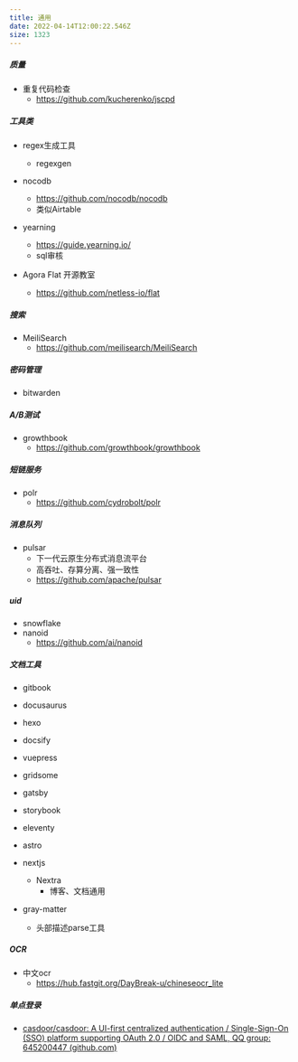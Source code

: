 ```yaml
---
title: 通用
date: 2022-04-14T12:00:22.546Z
size: 1323
---
```

##### 质量

- 重复代码检查
  - https://github.com/kucherenko/jscpd



##### 工具类

- regex生成工具
  - regexgen
- nocodb

  - https://github.com/nocodb/nocodb
  - 类似Airtable
- yearning

  - https://guide.yearning.io/
  - sql审核
- Agora Flat 开源教室

  - https://github.com/netless-io/flat



##### 搜索

- MeiliSearch
  - https://github.com/meilisearch/MeiliSearch



##### 密码管理

- bitwarden



##### A/B测试

- growthbook
  - https://github.com/growthbook/growthbook



##### 短链服务

- polr
  - https://github.com/cydrobolt/polr



##### 消息队列

- pulsar
  - 下一代云原生分布式消息流平台
  - 高吞吐、存算分离、强一致性
  - https://github.com/apache/pulsar



##### uid

- snowflake
- nanoid
  - https://github.com/ai/nanoid



##### 文档工具

- gitbook
- docusaurus
- hexo
- docsify
- vuepress
- gridsome
- gatsby
- storybook
- eleventy
- astro
- nextjs
  - Nextra
    - 博客、文档通用

- gray-matter
  - 头部描述parse工具




##### OCR

- 中文ocr
  - https://hub.fastgit.org/DayBreak-u/chineseocr_lite



##### 单点登录

- [casdoor/casdoor: A UI-first centralized authentication / Single-Sign-On (SSO) platform supporting OAuth 2.0 / OIDC and SAML, QQ group: 645200447 (github.com)](https://github.com/casdoor/casdoor)
